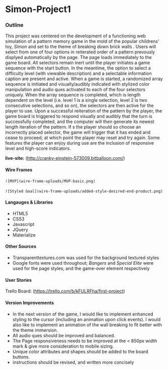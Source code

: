 # Simon-Project1

### Outline

This project was centered on the development of a functioning web simulation of a pattern memory game in the mold of the popular childrens' toy, _Simon_ and set to the theme of breaking down brick walls . Users will select from one of four options in reiterated order of a pattern prevously displyed automatically by the page.
The page loads immediately to the game board. All selectors remain inert until the player initiates a game sequence with the start button. In the meantime, the option to select a difficulty level (with viewable description) and a selectable information caption are present and active. 
When a game is started, a randomized array sequence is initiated and visually/audibly indicated with stylized color manipulation and audio ques activated to each of the four selectors uniquely. When the array sequence is completed, which is length dependent on the level (i.e. level 1 is a single selection, level 2 is two consecutive selections, and so on), the selectors are then active for the player to use. Upon a successful reiteration of the pattern by the player, the game board is triggered to respond visually and audibly that the turn is successfully completed, and the computer will then generate its newest length iteration of the pattern. If s the player should so choose an incorrectly placed selector, the game will trigger that it has ended and cease to proceed; at which point the player may reset and try again. Some features the player can enjoy during use are the inclusion of responsive level and high-score indicators. 

__live-site:__ (http://cranky-einstein-573009.bitballoon.com/)

#### Wire Frames
    ![MVP](wire-frame-uploads/MVP-basic.png)

    ![Styled Goal](wire-frame-uploads/added-style-desired-end-product.png)    

#### Langauges & Libraries
- HTML5 
- CSS3
- Javascript
- JQuery
- Materialize

#### Other Sources
- Transparenttextures.com was used for the background textured styles
- Google fonts were used throughout; *Bangers* and *Special Elite* were used for the page styles, and the game-over element respectively

#### User Stories
Trello Board: (https://trello.com/b/kFULRFha/first-project)

#### Version Improvements 

 - In the next version of the game, I would like to implement enhanced styling to the cursor (including an animation upon click events). I would also like to   implement an animation of the wall breaking to fit better with the theme immersion. 
 - All audio ques should be improved and balanced.
 - The Page responsiveness needs to be improved at the < 850px width mark & give more consideration to mobile sizing.
 - Unique color attributes and shapes should be added to the board buttons. 
 - instructions should be revised, and written more concisely 





